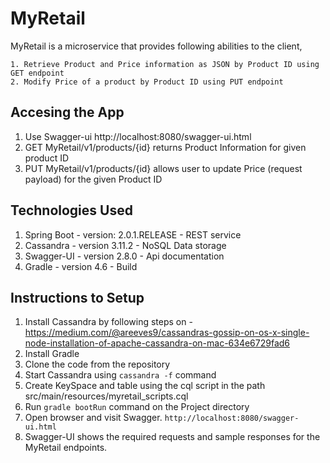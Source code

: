 # MyRetail

MyRetail is a microservice that provides following abilities to the client,

    1. Retrieve Product and Price information as JSON by Product ID using GET endpoint
    2. Modify Price of a product by Product ID using PUT endpoint

## Accesing the App

1. Use Swagger-ui http://localhost:8080/swagger-ui.html
2. GET MyRetail/v1/products/{id} returns Product Information for given product ID
3. PUT MyRetail/v1/products/{id} allows user to update Price (request payload) for the given Product ID 

## Technologies Used

1. Spring Boot - version: 2.0.1.RELEASE - REST service
2. Cassandra - version 3.11.2  - NoSQL Data storage
3. Swagger-UI - version 2.8.0 - Api documentation
4. Gradle - version 4.6 - Build

## Instructions to Setup

1. Install Cassandra by following steps on - https://medium.com/@areeves9/cassandras-gossip-on-os-x-single-node-installation-of-apache-cassandra-on-mac-634e6729fad6
2. Install Gradle 
3. Clone the code from the repository
4. Start Cassandra using `cassandra -f` command
5. Create KeySpace and table using the cql script in the path src/main/resources/myretail_scripts.cql
6. Run `gradle bootRun` command on the Project directory
7. Open browser and visit Swagger.
`http://localhost:8080/swagger-ui.html`
8. Swagger-UI shows the required requests and sample responses for the MyRetail endpoints.

